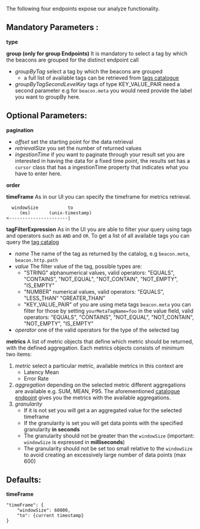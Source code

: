 The following four endpoints expose our analyze functionality.

## Mandatory Parameters :

**type** 

**group (only for group Endpoints)** It is mandatory to select a tag by which the beacons are grouped for the distinct endpoint call
* *groupByTag* select a tag by which the beacons are grouped 
  * a full list of available tags can be retrieved from [tags catalogue](#operation/getWebsiteCatalogTags)
* *groupByTagSecondLevelKey* tags of type KEY_VALUE_PAIR need a second parameter e.g for `beacon.meta` you would need provide the label you want to groupBy here.


## Optional Parameters:

**pagination**
* *offset* set the starting point for the data retrieval
* *retrievalSize* you set the number of returned values
* *ingestionTime* if you want to paginate through your result set you are interested in having the data for a fixed time point, the results set has a `cursor` class that has a ingestionTime property that indicates what you have to enter here.

**order**

**timeFrame** As in our UI you can specify the timeframe for metrics retrieval.
```
  windowSize           to
     (ms)       (unix-timestamp)
<----------------------|
```

**tagFilterExpression** As in the UI you are able to filter your query using tags and operators such as `AND` and `OR`. To get a list of all available tags you can query the [tag catalog](#operation/getWebsiteCatalogTags)
* *name* The name of the tag as returned by the catalog, e.g `beacon.meta`, `beacon.http.path`
* *value* The filter value of the tag, possible types are:
  * "STRING" alphanumerical values, valid operators: "EQUALS", "CONTAINS", "NOT_EQUAL", "NOT_CONTAIN", "NOT_EMPTY",  "IS_EMPTY"
  * "NUMBER" numerical values, valid operators: "EQUALS", "LESS_THAN" "GREATER_THAN"
  * "KEY_VALUE_PAIR" of you are using meta tags `beacon.meta` you can filter for those by setting `yourMetaTagName=foo` in the value field, valid operators: "EQUALS", "CONTAINS", "NOT_EQUAL", "NOT_CONTAIN", "NOT_EMPTY",  "IS_EMPTY"
* *operator* one of the valid operators for the type of the selected tag

**metrics** A list of metric objects that define which metric should be returned, with the defined aggregation. Each metrics objects consists of minimum two items:
1. *metric* select a particular metric, available metrics in this context are
   * Latency Mean
   * Error Rate
2. *aggregation* depending on the selected metric different aggregations are available e.g. SUM, MEAN, P95. The aforementioned [catalogue endpoint](#operation/getWebsiteCatalogMetrics) gives you the metrics with the available aggregations.
3. *granularity* 
   * If it is not set you will get a an aggregated value for the selected timeframe
   * If the granularity is set you will get data points with the specified granularity **in seconds**
    * The granularity should not be greater than the `windowSize` (important: `windowSize` is expressed in **milliseconds**)
    * The granularity should not be set too small relative to the `windowSize` to avoid creating an excessively large number of data points (max 600)
 

## Defaults:

**timeFrame**
```
"timeFrame": {
	"windowSize": 60000,
	"to": {current timestamp}
}
```
